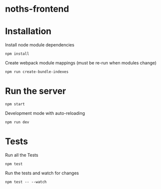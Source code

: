# noths-frontend

# Installation

Install node module dependencies

`npm install`

Create webpack module mappings (must be re-run when modules change)

`npm run create-bundle-indexes`

# Run the server

`npm start`

Development mode with auto-reloading

`npm run dev`

# Tests

Run all the Tests 

`npm test`

Run the tests and watch for changes 

`npm test -- --watch`
